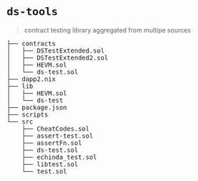 # `ds-tools`

> contract testing library aggregated from multipe sources

<pre>
├── contracts
│   ├── DSTestExtended.sol
│   ├── DSTestExtended2.sol
│   ├── HEVM.sol
│   └── ds-test.sol
├── dapp2.nix
├── lib
│   ├── HEVM.sol
│   └── ds-test
├── package.json
├── scripts
└── src
    ├── CheatCodes.sol
    ├── assert-test.sol
    ├── assertFn.sol
    ├── ds-test.sol
    ├── echinda_test.sol
    ├── libtest.sol
    └── test.sol
</pre>
